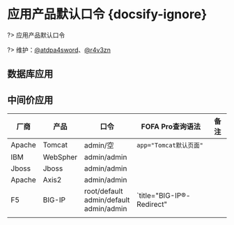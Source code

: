 # 应用产品默认口令 {docsify-ignore}

?> 应用产品默认口令

?> 维护：[@atdpa4sword](https://github.com/atdpa4sw0rd)、[@r4v3zn](https://github.com/0nise)

## 数据库应用

## 中间价应用

| 厂商   | 产品     | 口令                                               | FOFA Pro查询语法                                          | 备注                     |
| ------ | -------- | -------------------------------------------------- | --------------------------------------------------------- | ------------------------ |
| Apache | Tomcat   | admin/空                                           | `app="Tomcat默认页面"`                                    |                          |
| IBM    | WebSpher | admin/admin                                        |                                                           |                          |
| Jboss  | Jboss    | admin/admin                                        |                                                           |                          |
| Apache | Axis2    | admin/admin                                        |                                                           |                          |
| F5     | BIG-IP   | root/default <br />admin/default <br />admin/admin | `title="BIG-IP&reg;- Redirect" || icon_hash="-335242539"` | 首次登录后会强制修改密码 |
|        |          |                                                    |                                                           |                          |
